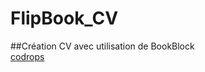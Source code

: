 # FlipBook_CV

##Création CV avec utilisation de BookBlock  
[codrops](https://github.com/codrops/BookBlock)
